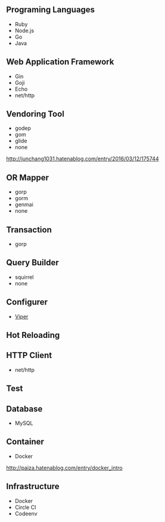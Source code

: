 ## Programing Languages

- Ruby
- Node.js
- Go
- Java

## Web Application Framework

- Gin
- Goji
- Echo
- net/http

## Vendoring Tool

- godep
- gom
- glide
- none

http://junchang1031.hatenablog.com/entry/2016/03/12/175744

## OR Mapper

- gorp
- gorm
- genmai
- none

## Transaction

- gorp

## Query Builder

- squirrel
- none

## Configurer

- [Viper](https://github.com/spf13/viper)

## Hot Reloading

## HTTP Client

- net/http

## Test

## Database

- MySQL

## Container

- Docker

http://paiza.hatenablog.com/entry/docker_intro

## Infrastructure

- Docker
- Circle CI
- Codeenv
